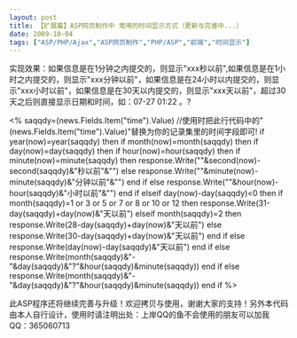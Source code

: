 ```yaml
---
layout: post
title: 【扩展篇】ASP网页制作中 常用的时间显示方式（更新与完善中...）		
date: 2009-10-04
tags: ["ASP/PHP/Ajax","ASP网页制作","PHP/ASP","前端","时间显示"]
---
```


实现效果：如果信息是在1分钟之内提交的，则显示"xxx秒以前",如果信息是在1小时之内提交的，则显示"xxx分钟以前"，如果信息是在24小时以内提交的，则显示"xxx小时以前"，如果信息是在30天以内提交的，则显示"xxx天以前"，超过30天之后则直接显示日期和时间，如：07-27 01:22 。?

<%
saqqdy=(news.Fields.Item("time").Value) //使用时把此行代码中的"(news.Fields.Item("time").Value)"替换为你的记录集里的时间字段即可!
if year(now)=year(saqqdy) then if month(now)=month(saqqdy) then
if day(now)=day(saqqdy) then if hour(now)=hour(saqqdy) then
if minute(now)=minute(saqqdy) then
response.Write(""&second(now)-second(saqqdy)&"秒以前"&"")
else response.Write(""&minute(now)-minute(saqqdy)&"分钟以前"&"")
end if
else response.Write(""&hour(now)-hour(saqqdy)&"小时以前"&"")
end if
elseif day(now)-day(saqqdy)<0 then
if month(saqqdy)=1 or 3 or 5 or 7 or 8 or 10 or 12 then
response.Write(31-day(saqqdy)+day(now)&"天以前")
elseif month(saqqdy)=2 then
response.Write(28-day(saqqdy)+day(now)&"天以前")
else response.Write(30-day(saqqdy)+day(now)&"天以前")
end if
else response.Write(day(now)-day(saqqdy)&"天以前")
end if
else response.Write(month(saqqdy)&"-"&day(saqqdy)&"?"&hour(saqqdy)&minute(saqqdy))
end if
else response.Write(month(saqqdy)&"-"&day(saqqdy)&"?"&hour(saqqdy)&minute(saqqdy))
end if
%>

此ASP程序还将继续完善与升级！欢迎拷贝与使用，谢谢大家的支持！另外本代码由本人自行设计，使用时请注明出处：上岸QQ的鱼不会使用的朋友可以加我QQ：365060713		